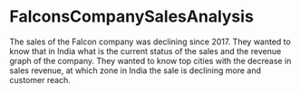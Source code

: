 # FalconsCompanySalesAnalysis
The sales of the Falcon company was declining since 2017. They wanted to know that in India what is the current status of the sales and the revenue graph of the company. They wanted to know top cities with the decrease in sales revenue, at which zone  in India the sale is declining more and customer reach.
